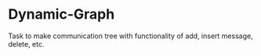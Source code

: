 # Dynamic-Graph
Task to make communication tree with functionality of add, insert message, delete, etc.
